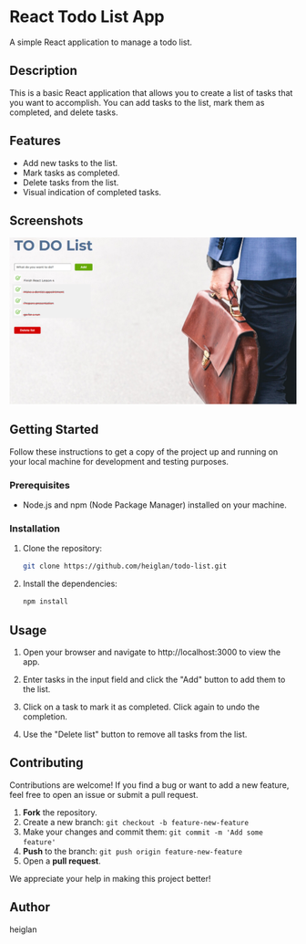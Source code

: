 # React Todo List App

A simple React application to manage a todo list.

## Description

This is a basic React application that allows you to create a list of tasks that you want to accomplish. You can add tasks to the list, mark them as completed, and delete tasks.

## Features

- Add new tasks to the list.
- Mark tasks as completed.
- Delete tasks from the list.
- Visual indication of completed tasks.

## Screenshots

![Screenshot 1](src/assets/screenshot1.png)

## Getting Started

Follow these instructions to get a copy of the project up and running on your local machine for development and testing purposes.

### Prerequisites

- Node.js and npm (Node Package Manager) installed on your machine.

### Installation

1. Clone the repository:

   ```bash
   git clone https://github.com/heiglan/todo-list.git
   ```

2. Install the dependencies:

   ```bash
   npm install
   ```

## Usage

1. Open your browser and navigate to http://localhost:3000 to view the app.

2. Enter tasks in the input field and click the "Add" button to add them to the list.

3. Click on a task to mark it as completed. Click again to undo the completion.

4. Use the "Delete list" button to remove all tasks from the list.

## Contributing

Contributions are welcome! If you find a bug or want to add a new feature, feel free to open an issue or submit a pull request.

1. **Fork** the repository.
2. Create a new branch: `git checkout -b feature-new-feature`
3. Make your changes and commit them: `git commit -m 'Add some feature'`
4. **Push** to the branch: `git push origin feature-new-feature`
5. Open a **pull request**.

We appreciate your help in making this project better!

## Author

heiglan
